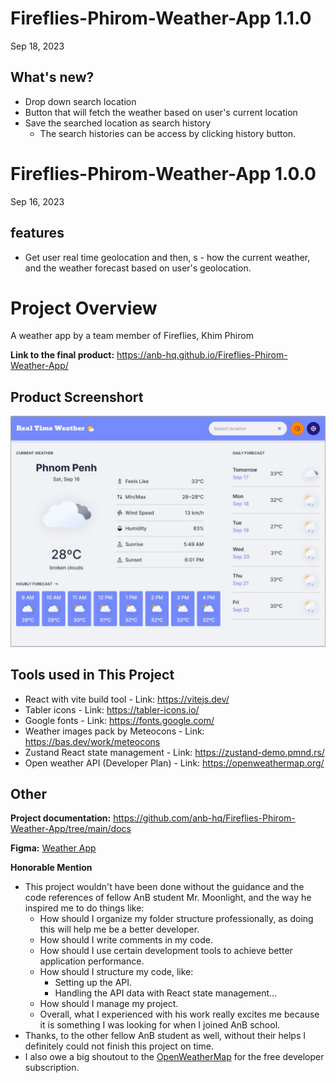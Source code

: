 # Fireflies-Phirom-Weather-App 1.1.0

Sep 18, 2023

## What's new?

- Drop down search location
- Button that will fetch the weather based on user's current location
- Save the searched location as search history
  - The search histories can be access by clicking history button.

# Fireflies-Phirom-Weather-App 1.0.0

Sep 16, 2023

## features

- Get user real time geolocation and then, s  - how the current weather, and the weather forecast based on user's geolocation.

# Project Overview

A weather app by a team member of Fireflies, Khim Phirom

**Link to the final product:** https://anb-hq.github.io/Fireflies-Phirom-Weather-App/

## Product Screenshort 
![Alt text](product-screenshot.jpg)

## Tools used in This Project

- React with vite build tool - Link: https://vitejs.dev/
- Tabler icons - Link: https://tabler-icons.io/
- Google fonts - Link: https://fonts.google.com/
- Weather images pack by Meteocons - Link: https://bas.dev/work/meteocons
- Zustand React state management - Link: https://zustand-demo.pmnd.rs/
- Open weather API (Developer Plan) - Link: https://openweathermap.org/

## Other

**Project documentation:** https://github.com/anb-hq/Fireflies-Phirom-Weather-App/tree/main/docs

**Figma:** [Weather App](https://www.figma.com/file/EZpdwdXUrv1SxyFKCq74oe/WEATHER-APP?type=design&node-id=0%3A1&mode=design&t=tIcCuCtCGCqmY1JD-1)

**Honorable Mention**

- This project wouldn't have been done without the guidance and the code references of fellow AnB student Mr. Moonlight, and the way he inspired me to do things like:
  - How should I organize my folder structure professionally, as doing this will help me be a better developer.
  - How should I write comments in my code.
  - How should I use certain development tools to achieve better application performance.
  - How should I structure my code, like:
    - Setting up the API.
    - Handling the API data with React state management...
  - How should I manage my project.
  - Overall, what I experienced with his work really excites me because it is something I was looking for when I joined AnB school.
- Thanks, to the other fellow AnB student as well, without their helps I definitely could not finish this project on time.
- I also owe a big shoutout to the [OpenWeatherMap](https://openweathermap.org/) for the free developer subscription.
